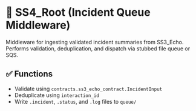 # 🔁 SS4_Root (Incident Queue Middleware)

Middleware for ingesting validated incident summaries from SS3_Echo.
Performs validation, deduplication, and dispatch via stubbed file queue or SQS.

## ✅ Functions
- Validate using `contracts.ss3_echo_contract.IncidentInput`
- Deduplicate using `interaction_id`
- Write `.incident`, `.status`, and `.log` files to `queue/`
